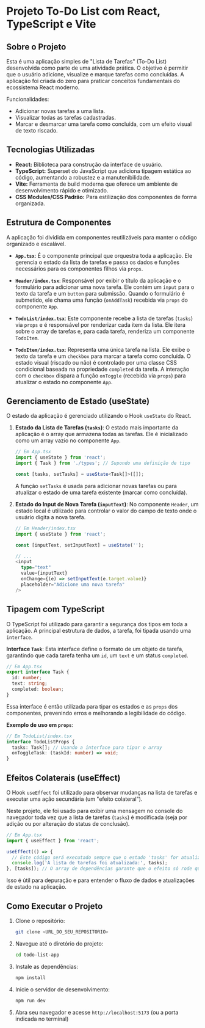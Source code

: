 # Projeto To-Do List com React, TypeScript e Vite

## Sobre o Projeto

Esta é uma aplicação simples de "Lista de Tarefas" (To-Do List) desenvolvida como parte de uma atividade prática. O objetivo é permitir que o usuário adicione, visualize e marque tarefas como concluídas. A aplicação foi criada do zero para praticar conceitos fundamentais do ecossistema React moderno.

Funcionalidades:
- Adicionar novas tarefas a uma lista.
- Visualizar todas as tarefas cadastradas.
- Marcar e desmarcar uma tarefa como concluída, com um efeito visual de texto riscado.

## Tecnologias Utilizadas

- **React:** Biblioteca para construção da interface de usuário.
- **TypeScript:** Superset do JavaScript que adiciona tipagem estática ao código, aumentando a robustez e a manutenibilidade.
- **Vite:** Ferramenta de build moderna que oferece um ambiente de desenvolvimento rápido e otimizado.
- **CSS Modules/CSS Padrão:** Para estilização dos componentes de forma organizada.

## Estrutura de Componentes

A aplicação foi dividida em componentes reutilizáveis para manter o código organizado e escalável.

-   **`App.tsx`**: É o componente principal que orquestra toda a aplicação. Ele gerencia o estado da lista de tarefas e passa os dados e funções necessários para os componentes filhos via `props`.

-   **`Header/index.tsx`**: Responsável por exibir o título da aplicação e o formulário para adicionar uma nova tarefa. Ele contém um `input` para o texto da tarefa e um `button` para submissão. Quando o formulário é submetido, ele chama uma função (`onAddTask`) recebida via `props` do componente `App`.

-   **`TodoList/index.tsx`**: Este componente recebe a lista de tarefas (`tasks`) via `props` e é responsável por renderizar cada item da lista. Ele itera sobre o array de tarefas e, para cada tarefa, renderiza um componente `TodoItem`.

-   **`TodoItem/index.tsx`**: Representa uma única tarefa na lista. Ele exibe o texto da tarefa e um `checkbox` para marcar a tarefa como concluída. O estado visual (riscado ou não) é controlado por uma classe CSS condicional baseada na propriedade `completed` da tarefa. A interação com o `checkbox` dispara a função `onToggle` (recebida via `props`) para atualizar o estado no componente `App`.

## Gerenciamento de Estado (useState)

O estado da aplicação é gerenciado utilizando o Hook `useState` do React.

1.  **Estado da Lista de Tarefas (`tasks`)**:
    O estado mais importante da aplicação é o array que armazena todas as tarefas. Ele é inicializado como um array vazio no componente `App`.

    ```typescript
    // Em App.tsx
    import { useState } from 'react';
    import { Task } from './types'; // Supondo uma definição de tipo

    const [tasks, setTasks] = useState<Task[]>([]);
    ```

    A função `setTasks` é usada para adicionar novas tarefas ou para atualizar o estado de uma tarefa existente (marcar como concluída).

2.  **Estado do Input de Nova Tarefa (`inputText`)**:
    No componente `Header`, um estado local é utilizado para controlar o valor do campo de texto onde o usuário digita a nova tarefa.

    ```typescript
    // Em Header/index.tsx
    import { useState } from 'react';

    const [inputText, setInputText] = useState('');

    // ...
    <input
      type="text"
      value={inputText}
      onChange={(e) => setInputText(e.target.value)}
      placeholder="Adicione uma nova tarefa"
    />
    ```

## Tipagem com TypeScript

O TypeScript foi utilizado para garantir a segurança dos tipos em toda a aplicação. A principal estrutura de dados, a tarefa, foi tipada usando uma `interface`.

**Interface `Task`**:
Esta interface define o formato de um objeto de tarefa, garantindo que cada tarefa tenha um `id`, um `text` e um status `completed`.

```typescript
// Em App.tsx
export interface Task {
  id: number;
  text: string;
  completed: boolean;
}
```

Essa interface é então utilizada para tipar os estados e as `props` dos componentes, prevenindo erros e melhorando a legibilidade do código.

**Exemplo de uso em `props`**:

```typescript
// Em TodoList/index.tsx
interface TodoListProps {
  tasks: Task[]; // Usando a interface para tipar o array
  onToggleTask: (taskId: number) => void;
}
```

## Efeitos Colaterais (useEffect)

O Hook `useEffect` foi utilizado para observar mudanças na lista de tarefas e executar uma ação secundária (um "efeito colateral").

Neste projeto, ele foi usado para exibir uma mensagem no console do navegador toda vez que a lista de tarefas (`tasks`) é modificada (seja por adição ou por alteração do status de conclusão).

```typescript
// Em App.tsx
import { useEffect } from 'react';

useEffect(() => {
  // Este código será executado sempre que o estado 'tasks' for atualizado.
  console.log('A lista de tarefas foi atualizada:', tasks);
}, [tasks]); // O array de dependências garante que o efeito só rode quando 'tasks' mudar.
```

Isso é útil para depuração e para entender o fluxo de dados e atualizações de estado na aplicação.

## Como Executar o Projeto

1.  Clone o repositório:
    ```bash
    git clone <URL_DO_SEU_REPOSITORIO>
    ```
2.  Navegue até o diretório do projeto:
    ```bash
    cd todo-list-app
    ```
3.  Instale as dependências:
    ```bash
    npm install
    ```
4.  Inicie o servidor de desenvolvimento:
    ```bash
    npm run dev
    ```
5.  Abra seu navegador e acesse `http://localhost:5173` (ou a porta indicada no terminal)
